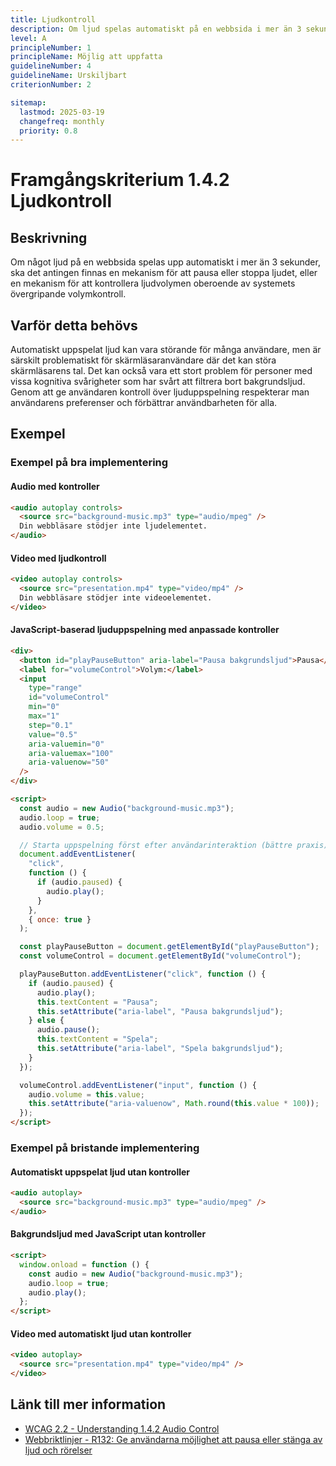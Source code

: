 ```yaml
---
title: Ljudkontroll
description: Om ljud spelas automatiskt på en webbsida i mer än 3 sekunder, finns det antingen en mekanism för att pausa eller stoppa ljudet, eller en mekanism för att kontrollera ljudvolymen oberoende av systemets övergripande volymkontroll.
level: A
principleNumber: 1
principleName: Möjlig att uppfatta
guidelineNumber: 4
guidelineName: Urskiljbart
criterionNumber: 2

sitemap:
  lastmod: 2025-03-19
  changefreq: monthly
  priority: 0.8
---
```


# Framgångskriterium 1.4.2 Ljudkontroll

## Beskrivning

Om något ljud på en webbsida spelas upp automatiskt i mer än 3 sekunder, ska det antingen finnas en mekanism för att pausa eller stoppa ljudet, eller en mekanism för att kontrollera ljudvolymen oberoende av systemets övergripande volymkontroll.

## Varför detta behövs

Automatiskt uppspelat ljud kan vara störande för många användare, men är särskilt problematiskt för skärmläsaranvändare där det kan störa skärmläsarens tal. Det kan också vara ett stort problem för personer med vissa kognitiva svårigheter som har svårt att filtrera bort bakgrundsljud. Genom att ge användaren kontroll över ljuduppspelning respekterar man användarens preferenser och förbättrar användbarheten för alla.

## Exempel

### Exempel på bra implementering

#### Audio med kontroller

```html
<audio autoplay controls>
  <source src="background-music.mp3" type="audio/mpeg" />
  Din webbläsare stödjer inte ljudelementet.
</audio>
```

#### Video med ljudkontroll

```html
<video autoplay controls>
  <source src="presentation.mp4" type="video/mp4" />
  Din webbläsare stödjer inte videoelementet.
</video>
```

#### JavaScript-baserad ljuduppspelning med anpassade kontroller

```html
<div>
  <button id="playPauseButton" aria-label="Pausa bakgrundsljud">Pausa</button>
  <label for="volumeControl">Volym:</label>
  <input
    type="range"
    id="volumeControl"
    min="0"
    max="1"
    step="0.1"
    value="0.5"
    aria-valuemin="0"
    aria-valuemax="100"
    aria-valuenow="50"
  />
</div>

<script>
  const audio = new Audio("background-music.mp3");
  audio.loop = true;
  audio.volume = 0.5;

  // Starta uppspelning först efter användarinteraktion (bättre praxis)
  document.addEventListener(
    "click",
    function () {
      if (audio.paused) {
        audio.play();
      }
    },
    { once: true }
  );

  const playPauseButton = document.getElementById("playPauseButton");
  const volumeControl = document.getElementById("volumeControl");

  playPauseButton.addEventListener("click", function () {
    if (audio.paused) {
      audio.play();
      this.textContent = "Pausa";
      this.setAttribute("aria-label", "Pausa bakgrundsljud");
    } else {
      audio.pause();
      this.textContent = "Spela";
      this.setAttribute("aria-label", "Spela bakgrundsljud");
    }
  });

  volumeControl.addEventListener("input", function () {
    audio.volume = this.value;
    this.setAttribute("aria-valuenow", Math.round(this.value * 100));
  });
</script>
```

### Exempel på bristande implementering

#### Automatiskt uppspelat ljud utan kontroller

```html
<audio autoplay>
  <source src="background-music.mp3" type="audio/mpeg" />
</audio>
```

#### Bakgrundsljud med JavaScript utan kontroller

```html
<script>
  window.onload = function () {
    const audio = new Audio("background-music.mp3");
    audio.loop = true;
    audio.play();
  };
</script>
```

#### Video med automatiskt ljud utan kontroller

```html
<video autoplay>
  <source src="presentation.mp4" type="video/mp4" />
</video>
```

## Länk till mer information

- [WCAG 2.2 - Understanding 1.4.2 Audio Control](https://www.w3.org/WAI/WCAG22/Understanding/audio-control.html)
- [Webbriktlinjer - R132: Ge användarna möjlighet att pausa eller stänga av ljud och rörelser](https://www.digg.se/webbriktlinjer/alla-webbriktlinjer/ge-anvandarna-mojlighet-att-pausa-eller-stanga-av-ljud-och-rorelser)
